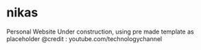 # nikas
Personal Website
Under construction, using pre made template as placeholder
@credit : youtube.com/technologychannel
